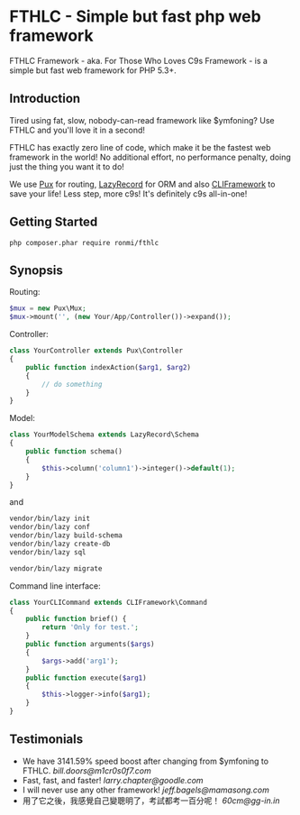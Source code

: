 # FTHLC - Simple but fast php web framework

FTHLC Framework - aka. For Those Who Loves C9s Framework - is a simple but
fast web framework for PHP 5.3+.

## Introduction

Tired using fat, slow, nobody-can-read framework like $ymfoning? Use FTHLC and you'll
love it in a second!

FTHLC has exactly zero line of code, which make it be the fastest web framework in the world!
No additional effort, no performance penalty, doing just the thing you want it to do!

We use [Pux](https://github.com/c9s/Pux) for routing, [LazyRecord](https://github.com/c9s/LazyRecord) for ORM and also [CLIFramework](https://github.com/c9s/CLIFramework) to save your life!
Less step, more c9s! It's definitely c9s all-in-one!

## Getting Started

`php composer.phar require ronmi/fthlc`

## Synopsis

Routing:

```php
$mux = new Pux\Mux;
$mux->mount('', (new Your/App/Controller())->expand());
```

Controller:
```php
class YourController extends Pux\Controller
{
    public function indexAction($arg1, $arg2)
    {
        // do something
    }
}
```

Model:
```php
class YourModelSchema extends LazyRecord\Schema
{
    public function schema()
    {
        $this->column('column1')->integer()->default(1);
    }
}
```

and

```sh
vendor/bin/lazy init
vendor/bin/lazy conf
vendor/bin/lazy build-schema
vendor/bin/lazy create-db
vendor/bin/lazy sql

vendor/bin/lazy migrate
```

Command line interface:
```php
class YourCLICommand extends CLIFramework\Command
{
    public function brief() {
        return 'Only for test.';
    }
    public function arguments($args)
    {
        $args->add('arg1');
    }
    public function execute($arg1)
    {
        $this->logger->info($arg1);
    }
}
```

## Testimonials

* We have 3141.59% speed boost after changing from $ymfoning to FTHLC. _bill.doors@m1cr0s0f7.com_
* Fast, fast, and faster! _larry.chapter@goodle.com_
* I will never use any other framework! _jeff.bagels@mamasong.com_
* 用了它之後，我感覺自己變聰明了，考試都考一百分呢！ _60cm@gg-in.in_